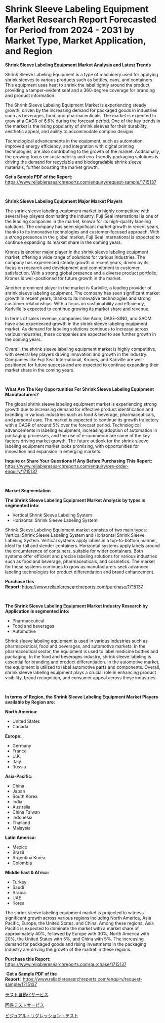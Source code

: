 <p><h1>Shrink Sleeve Labeling Equipment Market Research Report Forecasted for Period from 2024 -  2031 by Market Type, Market Application, and Region</h1></p><p><strong>Shrink Sleeve Labeling Equipment Market Analysis and Latest Trends</strong></p>
<p><p>Shrink Sleeve Labeling Equipment is a type of machinery used for applying shrink sleeves to various products such as bottles, cans, and containers. This equipment uses heat to shrink the label tightly around the product, providing a tamper-evident seal and a 360-degree coverage for branding and product information.</p><p>The Shrink Sleeve Labeling Equipment Market is experiencing steady growth, driven by the increasing demand for packaged goods in industries such as beverages, food, and pharmaceuticals. The market is expected to grow at a CAGR of 6.6% during the forecast period. One of the key trends in the market is the rising popularity of shrink sleeves for their durability, aesthetic appeal, and ability to accommodate complex designs.</p><p>Technological advancements in the equipment, such as automation, improved energy efficiency, and integration with digital printing technologies, are also contributing to the growth of the market. Additionally, the growing focus on sustainability and eco-friendly packaging solutions is driving the demand for recyclable and biodegradable shrink sleeve materials, further boosting the market growth.</p></p>
<p><strong>Get a Sample PDF of the Report:&nbsp;</strong> <a href="https://www.reliableresearchreports.com/enquiry/request-sample/1715137">https://www.reliableresearchreports.com/enquiry/request-sample/1715137</a></p>
<p>&nbsp;</p>
<p><strong>Shrink Sleeve Labeling Equipment Major Market Players</strong></p>
<p><p>The shrink sleeve labeling equipment market is highly competitive with several key players dominating the industry. Fuji Seal International is one of the leading companies in the market, known for its high-quality labeling solutions. The company has seen significant market growth in recent years, thanks to its innovative technologies and customer-focused approach. With a strong presence in the global market, Fuji Seal International is expected to continue expanding its market share in the coming years.</p><p>Krones is another major player in the shrink sleeve labeling equipment market, offering a wide range of solutions for various industries. The company has experienced steady growth in recent years, driven by its focus on research and development and commitment to customer satisfaction. With a strong global presence and a diverse product portfolio, Krones is well-positioned for future growth in the market.</p><p>Another prominent player in the market is Karlville, a leading provider of shrink sleeve labeling equipment. The company has seen significant market growth in recent years, thanks to its innovative technologies and strong customer relationships. With a focus on sustainability and efficiency, Karlville is expected to continue growing its market share and revenue.</p><p>In terms of sales revenue, companies like Axon, DASE-SING, and SACMI have also experienced growth in the shrink sleeve labeling equipment market. As demand for labeling solutions continues to increase across various industries, these companies are expected to see further growth in the coming years.</p><p>Overall, the shrink sleeve labeling equipment market is highly competitive, with several key players driving innovation and growth in the industry. Companies like Fuji Seal International, Krones, and Karlville are well-positioned for future success and are expected to continue expanding their market share in the coming years.</p></p>
<p>&nbsp;</p>
<p><strong>What Are The Key Opportunities For Shrink Sleeve Labeling Equipment Manufacturers?</strong></p>
<p><p>The global shrink sleeve labeling equipment market is experiencing strong growth due to increasing demand for effective product identification and branding in various industries such as food & beverage, pharmaceuticals, and personal care. The market is expected to continue its growth trajectory with a CAGR of around 5% over the forecast period. Technological advancements in labeling equipment, increasing adoption of automation in packaging processes, and the rise of e-commerce are some of the key factors driving market growth. The future outlook for the shrink sleeve labeling equipment market looks promising, with opportunities for innovation and expansion in emerging markets.</p></p>
<p><strong>Inquire or Share Your Questions If Any Before Purchasing This Report:</strong> <a href="https://www.reliableresearchreports.com/enquiry/pre-order-enquiry/1715137">https://www.reliableresearchreports.com/enquiry/pre-order-enquiry/1715137</a></p>
<p>&nbsp;</p>
<p><strong>Market Segmentation</strong></p>
<p><strong>The Shrink Sleeve Labeling Equipment Market Analysis by types is segmented into:</strong></p>
<p><ul><li>Vertical Shrink Sleeve Labeling System</li><li>Horizontal Shrink Sleeve Labeling System</li></ul></p>
<p><p>Shrink Sleeve Labeling Equipment market consists of two main types: Vertical Shrink Sleeve Labeling System and Horizontal Shrink Sleeve Labeling System. Vertical systems apply labels in a top-to-bottom manner, ideal for tall and slender containers. Horizontal systems apply labels around the circumference of containers, suitable for wider containers. Both systems offer efficient and precise labeling solutions for various industries such as food and beverage, pharmaceuticals, and cosmetics. The market for these systems continues to grow as manufacturers seek advanced labeling technologies for product differentiation and brand enhancement.</p></p>
<p><strong>Purchase this Report:&nbsp;</strong><a href="https://www.reliableresearchreports.com/purchase/1715137">https://www.reliableresearchreports.com/purchase/1715137</a></p>
<p>&nbsp;</p>
<p><strong>The Shrink Sleeve Labeling Equipment Market Industry Research by Application is segmented into:</strong></p>
<p><ul><li>Pharmaceutical</li><li>Food and beverages</li><li>Automotive</li></ul></p>
<p><p>Shrink sleeve labeling equipment is used in various industries such as pharmaceutical, food and beverages, and automotive markets. In the pharmaceutical sector, the equipment is used to label medicine bottles and packaging. In the food and beverages industry, shrink sleeve labeling is essential for branding and product differentiation. In the automotive market, the equipment is utilized to label automotive parts and components. Overall, shrink sleeve labeling equipment plays a crucial role in enhancing product visibility, brand recognition, and consumer appeal across these industries.</p></p>
<p>&nbsp;</p>
<p><strong>In terms of Region, the Shrink Sleeve Labeling Equipment Market Players available by Region are:</strong></p>
<p>
    <p> <strong> North America: </strong>
        <ul>
            <li>United States</li>
            <li>Canada</li>
        </ul>
        </p> 
    <p> <strong> Europe: </strong>
        <ul>
            <li>Germany</li>
            <li>France</li>
            <li>U.K.</li>
            <li>Italy</li>
            <li>Russia</li>
        </ul>
        </p> 
    <p> <strong> Asia-Pacific: </strong>
        <ul>
            <li>China</li>
            <li>Japan</li>
            <li>South Korea</li>
            <li>India</li>
            <li>Australia</li>
            <li>China Taiwan</li>
            <li>Indonesia</li>
            <li>Thailand</li>
            <li>Malaysia</li>
        </ul>
        </p> 
    <p> <strong> Latin America: </strong>
        <ul>
            <li>Mexico</li>
            <li>Brazil</li>
            <li>Argentina Korea</li>
            <li>Colombia</li>
        </ul>
        </p> 
    <p> <strong> Middle East & Africa: </strong>
        <ul>
            <li>Turkey</li>
            <li>Saudi</li>
            <li>Arabia</li>
            <li>UAE</li>
            <li>Korea</li>
        </ul>
    </p>
    </p>
<p><p>The shrink sleeve labeling equipment market is projected to witness significant growth across various regions including North America, Asia Pacific, Europe, the United States, and China. Among these regions, Asia Pacific is expected to dominate the market with a market share of approximately 40%, followed by Europe with 30%, North America with 20%, the United States with 5%, and China with 5%. The increasing demand for packaged goods and rising investments in the packaging industry are driving the growth of the market in these regions.</p></p>
<p><strong>Purchase this Report: </strong><a href="https://www.reliableresearchreports.com/purchase/1715137">https://www.reliableresearchreports.com/purchase/1715137</a></p>
<p>&nbsp;<strong>Get a Sample PDF of the Report:&nbsp;&nbsp;</strong><a href="https://www.reliableresearchreports.com/enquiry/request-sample/1715137">https://www.reliableresearchreports.com/enquiry/request-sample/1715137</a></p>
<p><strong></strong></p>
<p><p><a href="https://github.com/mreklxf44233/Market-Research-Report-List-1/blob/main/5629572183307.md">テスト自動化サービス</a></p><p><a href="https://github.com/cbigkbh02719/Market-Research-Report-List-1/blob/main/5488845183308.md">回帰テストサービス</a></p><p><a href="https://github.com/mreklxf44233/Market-Research-Report-List-1/blob/main/5611772183309.md">ビジュアル・リグレッション・テスト</a></p></p>